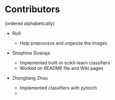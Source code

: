 # Contributors
(ordered alphabetically)
* Ruili
  * Help preprocess and organize the images
  
* Shophine Sivaraja
  * Implemented built-in scikit-learn classifiers
  * Worked on README file and Wiki pages

* Zhongliang Zhou
  *  Implemented classifiers with pytorch
  *  <Tasks>
